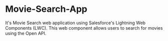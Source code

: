 # Movie-Search-App
It's Movie Search web application using Salesforce's Lightning Web Components (LWC). This web component allows users to search for movies using the Open API. 

